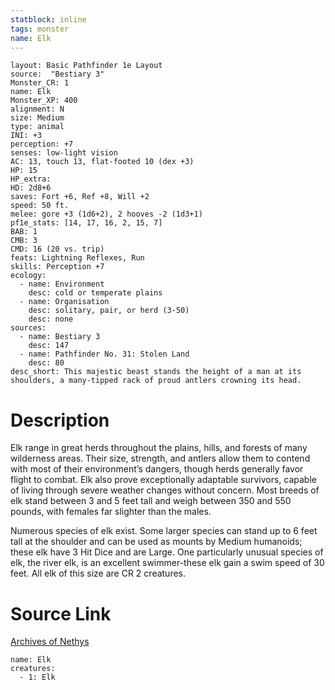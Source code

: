 ```yaml
---
statblock: inline
tags: monster
name: Elk
---
```

```statblock
layout: Basic Pathfinder 1e Layout
source:  "Bestiary 3"
Monster_CR: 1
name: Elk
Monster_XP: 400
alignment: N
size: Medium
type: animal
INI: +3
perception: +7
senses: low-light vision
AC: 13, touch 13, flat-footed 10 (dex +3)
HP: 15
HP_extra: 
HD: 2d8+6
saves: Fort +6, Ref +8, Will +2
speed: 50 ft.
melee: gore +3 (1d6+2), 2 hooves -2 (1d3+1)
pf1e_stats: [14, 17, 16, 2, 15, 7]
BAB: 1
CMB: 3
CMD: 16 (20 vs. trip)
feats: Lightning Reflexes, Run
skills: Perception +7
ecology:
  - name: Environment
    desc: cold or temperate plains
  - name: Organisation
    desc: solitary, pair, or herd (3-50)
    desc: none
sources:
  - name: Bestiary 3
    desc: 147
  - name: Pathfinder No. 31: Stolen Land
    desc: 80
desc_short: This majestic beast stands the height of a man at its shoulders, a many-tipped rack of proud antlers crowning its head.
```
# Description
Elk range in great herds throughout the plains, hills, and forests of many wilderness areas. Their size, strength, and antlers allow them to contend with most of their environment’s dangers, though herds generally favor flight to combat. Elk also prove exceptionally adaptable survivors, capable of living through severe weather changes without concern. Most breeds of elk stand between 3 and 5 feet tall and weigh between 350 and 550 pounds, with females far slighter than the males.

Numerous species of elk exist. Some larger species can stand up to 6 feet tall at the shoulder and can be used as mounts by Medium humanoids; these elk have 3 Hit Dice and are Large. One particularly unusual species of elk, the river elk, is an excellent swimmer-these elk gain a swim speed of 30 feet. All elk of this size are CR 2 creatures.
# Source Link
[Archives of Nethys](https://aonprd.com/MonsterDisplay.aspx?ItemName=Elk)
```encounter-table
name: Elk
creatures:
  - 1: Elk
```
